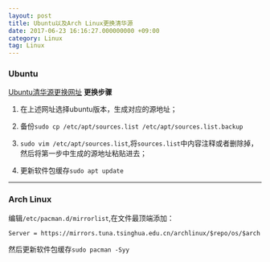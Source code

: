 ```yaml
---
layout: post
title: Ubuntu以及Arch Linux更换清华源
date: 2017-06-23 16:16:27.000000000 +09:00
category: Linux
tag: Linux
---
```


### Ubuntu
[Ubuntu清华源更换网址](https://mirror.tuna.tsinghua.edu.cn/help/ubuntu/)
**更换步骤**

1. 在上述网址选择ubuntu版本，生成对应的源地址；

2. 备份`sudo cp /etc/apt/sources.list /etc/apt/sources.list.backup`

3. `sudo vim /etc/apt/sources.list`,将`sources.list`中内容注释或者删除掉，然后将第一步中生成的源地址粘贴进去；

4. 更新软件包缓存`sudo apt update`

---

### Arch Linux
编辑­`/etc/pacman.d/mirrorlist`,在文件最顶端添加：

`Server = https://mirrors.tuna.tsinghua.edu.cn/archlinux/$repo/os/$arch`

然后更新软件包缓存`sudo pacman -Syy`

